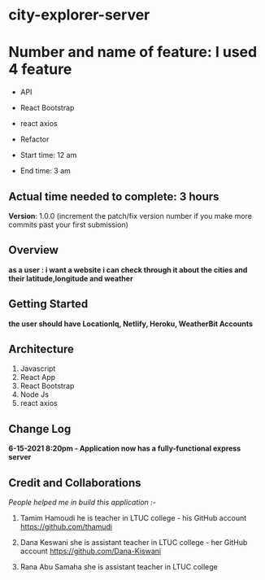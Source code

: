 # city-explorer-server 

# Number and name of feature: I used 4 feature

* API 
* React Bootstrap
* react axios
* Refactor

* Start time: 12 am

* End time: 3 am

## Actual time needed to complete: 3 hours


**Version**: 1.0.0 (increment the patch/fix version number if you make more commits past your first submission)

## Overview

**as a user : i want a website i can check through it about the cities and their latitude,longitude and weather**

## Getting Started

**the user should have LocationIq, Netlify, Heroku, WeatherBit Accounts**

## Architecture

1. Javascript
2. React App
3. React Bootstrap
4. Node Js 
5. react axios

## Change Log


**6-15-2021 8:20pm - Application now has a fully-functional express server**

## Credit and Collaborations

*People helped me in build this application :-*

1. Tamim Hamoudi he is teacher in LTUC college - his GitHub account https://github.com/thamudi

2. Dana Keswani she is assistant teacher in LTUC college - her GitHub account https://github.com/Dana-Kiswani

3. Rana Abu Samaha she is assistant teacher in LTUC college